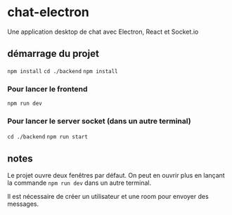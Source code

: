 # chat-electron

Une application desktop de chat avec Electron, React et Socket.io

## démarrage du projet

`npm install`
`cd ./backend`
`npm install`

### Pour lancer le frontend 

`npm run dev` 

### Pour lancer le server socket (dans un autre terminal)
`cd ./backend`
`npm run start`

## notes

Le projet ouvre deux fenêtres par défaut.
On peut en ouvrir plus en lançant la commande `npm run dev` dans un autre terminal.

Il est nécessaire de créer un utilisateur et une room pour envoyer des messages.


